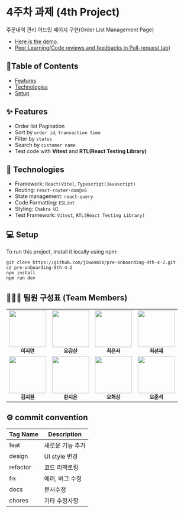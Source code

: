 # 4주차 과제 (4th Project)

주문내역 관리 어드민 페이지 구현(Order List Management Page)
- [Here is the demo](https://pre-onboarding-9th-4-2-jiwonmik.vercel.app/).
- [Peer Learning(Code reviews and feedbacks in Pull-request tab)](https://github.com/pre-onboarding-internship-team2/pre-onboarding-9th-4-2)

## 📑Table of Contents
- [Features](#features)
- [Technologies](#technologies)
- [Setup](#setup)

## ✨ Features
- Order list Pagination
- Sort by `order id`, `transaction time`
- Filter by `status`
- Search by `customer name`
- Test code with **Vitest** and **RTL(React Testing Library)**

## 🔨 Technologies
- Framework: `React(Vite)`, `Typescript(Javascript)`
- Routing: `react-router-dom@v6`
- State management: `react-query`
- Code Formatting: `ESLint`
- Styling: `Chakra UI`
- Test Framework: `Vitest`, `RTL(React Testing Library)`

## 💻 Setup
To run this project, install it locally using npm:

```shell
git clone https://github.com/jiwonmik/pre-onboarding-9th-4-2.git
cd pre-onboarding-9th-4-2
npm install
npm run dev
```

## 🙋🏻‍♀️ 팀원 구성표 (Team Members)

<table>
  <tr>
    <td align="center">
      <a href="https://github.com/jiyeon2">
      <img src="https://avatars.githubusercontent.com/u/18395475?v=4" width="100px;" alt=""/>
      <br />
      <sub><b>이지연</b></sub>
      </a>
    </td>
    <td align="center">
      <a href="https://github.com/ggsno">
      <img src="https://avatars.githubusercontent.com/u/46833758?v=4" width="100px;" alt=""/>
      <br />
      <sub><b>오강산</b></sub>
      </a>
    </td>
    <td align="center">
      <a href="https://github.com/yses9296">
      <img src="https://avatars.githubusercontent.com/u/54027716?v=4" width="100px;" alt=""/>
      <br />
      <sub><b>최은서</b></sub>
      </a>
    </td>
        <td align="center">
      <a href="https://github.com/tjswo2292">
      <img src="https://avatars.githubusercontent.com/u/55657931?v=4" width="100px;" alt=""/>
      <br />
      <sub><b>최선재</b></sub>
      </a>
    </td>
</tr>
<tr>
    <td align="center">
      <a href="https://github.com/jiwonmik">
      <img src="https://avatars.githubusercontent.com/u/59993029?v=4" width="100px;" alt=""/>
      <br />
      <sub><b>김지원</b></sub>
      </a>
    </td>
    <td align="center">
      <a href="https://github.com/onezeun">
      <img src="https://avatars.githubusercontent.com/u/78632052?v=4" width="100px;" alt=""/>
      <br />
      <sub><b>한지은</b></sub>
      </a>
    </td>
    <td align="center">
      <a href="https://github.com/iuesver">
      <img src="https://avatars.githubusercontent.com/u/87600354?v=4" width="100px;" alt=""/>
      <br />
      <sub><b>오혁상</b></sub>
      </a>
    </td>
      <td align="center">
      <a href="https://github.com/junseokoh-hub">
      <img src="https://avatars.githubusercontent.com/u/99642719?v=4" width="100px;" alt=""/>
      <br />
      <sub><b>오준석</b></sub>
      </a>
    </td>

  </tr>
</table>

## ⚙️ commit convention

| Tag Name | Description      |
| -------- | ---------------- |
| feat     | 새로운 기능 추가 |
| design   | UI style 변경    |
| refactor | 코드 리팩토링    |
| fix      | 에러, 버그 수정  |
| docs     | 문서수정         |
| chores   | 기타 수정사항    |
